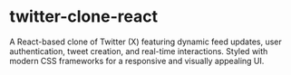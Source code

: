 # twitter-clone-react
A React-based clone of Twitter (X) featuring dynamic feed updates, user authentication, tweet creation, and real-time interactions. Styled with modern CSS frameworks for a responsive and visually appealing UI.

